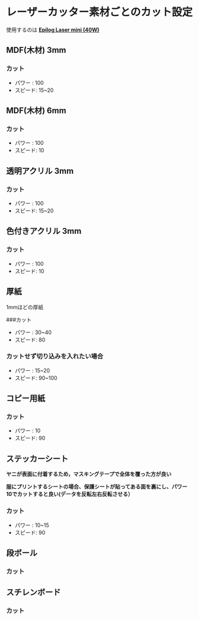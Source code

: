 # レーザーカッター素材ごとのカット設定
使用するのは **[Epilog Laser mini (40W)](https://jp.epiloglaser.com/%E3%83%AC%E3%83%BC%E3%82%B6%E3%83%BC%E3%83%9E%E3%82%B7%E3%83%B3/mini-helix-engraver-cutter/
)**



## MDF(木材) 3mm
### カット
- パワー : 100
- スピード: 15~20

## MDF(木材) 6mm
### カット
- パワー : 100
- スピード: 10

## 透明アクリル 3mm
### カット
- パワー : 100
- スピード: 15~20

## 色付きアクリル 3mm
### カット
- パワー : 100
- スピード: 10

## 厚紙
1mmほどの厚紙

###カット
- パワー : 30~40
- スピード: 80

### カットせず切り込みを入れたい場合
- パワー : 15~20
- スピード: 90~100

## コピー用紙
### カット

- パワー : 10
- スピード: 90


## ステッカーシート
**ヤニが表面に付着するため，マスキングテープで全体を覆った方が良い**  

**服にプリントするシートの場合、保護シートが貼ってある面を裏にし、パワー10でカットすると良い(データを反転左右反転させる）**
### カット

- パワー : 10~15
- スピード: 90


## 段ボール
### カット


## スチレンボード
### カット







